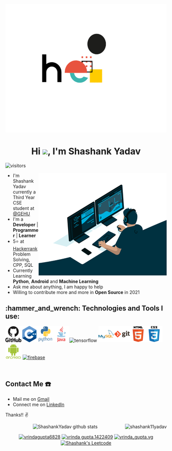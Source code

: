 <p align="center"> <img src="https://github.com/shashank11yadav/shashank11yadav/blob/master/Assets/HELO.gif" height= "400" alt="hello" /> </p>
<h1 align="center">Hi <img src="https://media.giphy.com/media/hvRJCLFzcasrR4ia7z/giphy.gif" width="25px">, I'm Shashank Yadav</h1>

<!--
**shashank11yadav/shashank11yadav** is a ✨ _special_ ✨ repository because its `README.md` (this file) appears on your GitHub profile.

Here are some ideas to get you started:

- 🔭 I’m currently working on ...
- 🌱 I’m currently learning ...
- 👯 I’m looking to collaborate on ...
- 🤔 I’m looking for help with ...
- 💬 Ask me about ...
- 📫 How to reach me: ...
- 😄 Pronouns: ...
- ⚡ Fun fact: ...
-->

![visitors](https://visitor-badge.glitch.me/badge?page_id=https://github.com/shashank11yadav)

<img align="right" alt="GIF" src="https://github.com/shashank11yadav/shashank11yadav/blob/master/Assets/code.gif?raw=true" width="400" height="320" />

- I'm Shashank Yadav currently a Third Year CSE student at <a href="https://www.gehu.ac.in/">@GEHU  </a>
- I'm a **Developer** | **Programmer** | **Learner**
- 5⭐ at <a href="https://www.hackerrank.com/Hell_sha1201">Hackerrank</a> Problem Solving, CPP, SQL
- Currently Learning **Python**, **Android** and **Machine Learning**
- Ask me about anything, I am happy to help
- Willing to contribute more and more in **Open Source** in 2021


<h2 align="left">:hammer_and_wrench: Technologies and Tools I use:</h2>

<img src="https://github.com/devicons/devicon/blob/master/icons/github/github-original-wordmark.svg" alt="github" width="50" height="50"/><img
src="https://raw.githubusercontent.com/github/explore/80688e429a7d4ef2fca1e82350fe8e3517d3494d/topics/cpp/cpp.png" width="50" height="50"/><img                                   src="https://github.com/devicons/devicon/blob/master/icons/python/python-original-wordmark.svg" alt="python" width="50" height="50"/><img src="https://github.com/devicons/devicon/blob/master/icons/java/java-original-wordmark.svg" alt="java" width="50" height="50"/><img src="https://www.vectorlogo.zone/logos/tensorflow/tensorflow-icon.svg" alt="tensorflow" width="40" height="40"/> <img src="https://github.com/devicons/devicon/blob/master/icons/mysql/mysql-original-wordmark.svg" alt="mySql" width="50" height="50"/><img src="https://github.com/devicons/devicon/blob/master/icons/git/git-original-wordmark.svg" alt="git" width="50" height="50"/><img src="https://github.com/devicons/devicon/blob/master/icons/html5/html5-original-wordmark.svg" alt="html5" width="50" height="50"/><img
src="https://github.com/devicons/devicon/blob/master/icons/css3/css3-original-wordmark.svg" alt="css3" width="50" height="50"/><img
src="https://github.com/devicons/devicon/blob/master/icons/android/android-plain-wordmark.svg" alt="android" width="50" height="50"/>
<a href="https://firebase.google.com/" target="_blank"> <img src="https://www.vectorlogo.zone/logos/firebase/firebase-icon.svg" alt="firebase" width="40" height="40"/> </a>

<br />

## Contact Me ☎️

* Mail me on [Gmail](shashank.yadav3032@gmail.com) 
* Connect me on [LinkedIn](linkedin.com/in/shashank-yadav-517028195)

Thanks!! ✌️

<p align="center"> <img src="https://github-readme-stats.vercel.app/api?username=shashank11yadav&show_icons=true&theme=radical&count_private=true" alt="ShashankYadav github stats" />
 <img align="right" src="https://github-readme-stats.vercel.app/api/top-langs/?username=shashank11yadav&layout=compact" alt="shashank11yadav" />
 </a>

<p align="center">
<a href="https://www.linkedin.com/in/shashank-yadav-517028195/" target="_blank"><img align="center" src="https://cdn.jsdelivr.net/npm/simple-icons@3.0.1/icons/linkedin.svg" alt="vrindagupta6828" height="30" width="30" /></a>
<a href="https://www.facebook.com/people/Shashank-Yadav/100006999601029/" target="_blank"><img align="center" src="https://cdn.jsdelivr.net/npm/simple-icons@3.0.1/icons/facebook.svg" alt="vrinda gupta.1422409" height="30" width="30" /></a>
<a href="https://www.instagram.com/shashankyadav3032/" target="_blank"><img align="center" src="https://cdn.jsdelivr.net/npm/simple-icons@3.0.1/icons/instagram.svg" alt="vrinda_gupta.vg" height="30" width="30" /></a>
<a href="https://leetcode.com/Shashank-yadav/" target="_blank"><img align="center" alt="Shashank's Leetcode" width="22px" src="https://cdn.jsdelivr.net/npm/simple-icons@v3/icons/leetcode.svg" />
</a>
</p>
